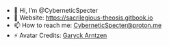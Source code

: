 - 👋 Hi, I’m @CyberneticSpecter
- 👀 Website: https://sacrilegious-theosis.gitbook.io
- 📫 How to reach me: CyberneticSpecter@proton.me
- ⚡ Avatar Credits: [Garyck Arntzen](https://www.garyckarntzen.com/spiritual)

<!---
MechanicalPhantom/MechanicalPhantom is a ✨ special ✨ repository because its `README.md` (this file) appears on your GitHub profile.
You can click the Preview link to take a look at your changes.
--->
